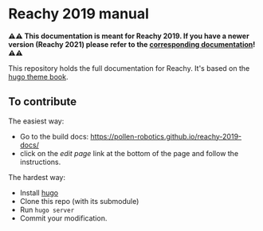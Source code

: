# Reachy 2019 manual

**:warning::warning: This documentation is meant for Reachy 2019. If you have a newer version (Reachy 2021) please refer to the [corresponding documentation](https://github.com/pollen-robotics/reachy-2021-docs)! :warning::warning:** 

This repository holds the full documentation for Reachy. It's based on the [hugo theme book](https://themes.gohugo.io/hugo-book/). 

## To contribute

The easiest way: 
* Go to the build docs: https://pollen-robotics.github.io/reachy-2019-docs/
* click on the _edit page_ link at the bottom of the page and follow the instructions.

The hardest way:
* Install [hugo](https://gohugo.io)
* Clone this repo (with its submodule)
* Run ```hugo server```
* Commit your modification.
